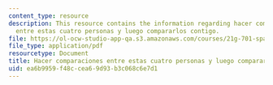 ```yaml
---
content_type: resource
description: This resource contains the information regarding hacer comparaciones
  entre estas cuatro personas y luego compararlos contigo.
file: https://ol-ocw-studio-app-qa.s3.amazonaws.com/courses/21g-701-spanish-i-fall-2003/ea6b9959f48ccea69d93b3c068c6e7d1_MIT21G_701F03_21adjcom.pdf
file_type: application/pdf
resourcetype: Document
title: Hacer comparaciones entre estas cuatro personas y luego compararlos contigo
uid: ea6b9959-f48c-cea6-9d93-b3c068c6e7d1
---
```

